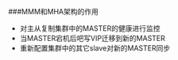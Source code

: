 ###MMM和MHA架构的作用

- 对主从复制集群中的MASTER的健康进行监控
- 当MASTER宕机后吧写VIP迁移到新的MASTER
- 重新配置集群中的其它slave对新的MASTER同步

